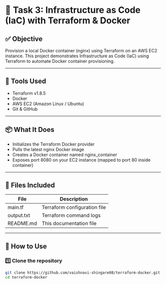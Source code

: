 # 🚀 Task 3: Infrastructure as Code (IaC) with Terraform & Docker

## ✅ Objective
Provision a local Docker container (nginx) using Terraform on an AWS EC2 instance. This project demonstrates Infrastructure as Code (IaC) using Terraform to automate Docker container provisioning.

---

## 🔧 Tools Used

- Terraform v1.8.5
- Docker
- AWS EC2 (Amazon Linux / Ubuntu)
- Git & GitHub

---

## 📦 What It Does

- Initializes the Terraform Docker provider
- Pulls the latest nginx Docker image
- Creates a Docker container named nginx_container
- Exposes port 8080 on your EC2 instance (mapped to port 80 inside container)

---

## 📁 Files Included

| File          | Description                          |
|---------------|--------------------------------------|
| main.tf     | Terraform configuration file         |
| output.txt  | Terraform command logs               |
| README.md   | This documentation file              |

---

## 🚀 How to Use

### 1️⃣ Clone the repository
```bash
git clone https://github.com/vaishnavi-shingare08/terraform-docker.git
cd terraform-docker
